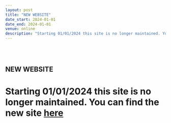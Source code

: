 ```yaml
---
layout: post
title: "NEW WEBSITE"
date_start: 2024-01-01
date_end: 2024-01-01
venue: online
description: "Starting 01/01/2024 this site is no longer maintained. You can find the link inside"
---
```

<br>
<br>


## NEW WEBSITE
# Starting 01/01/2024 this site is no longer maintained. You can find the new site [here](https://elixir-iib-training.github.io/site/)
